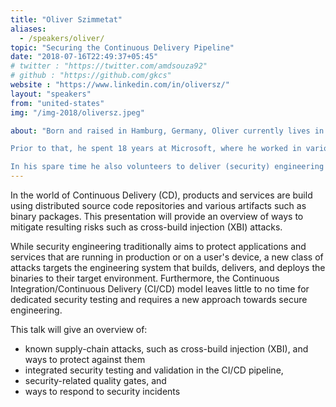 ```yaml
---
title: "Oliver Szimmetat"
aliases:
  - /speakers/oliver/
topic: "Securing the Continuous Delivery Pipeline"
date: "2018-07-16T22:49:37+05:45"
# twitter : "https://twitter.com/amdsouza92"
# github : "https://github.com/gkcs"
website : "https://www.linkedin.com/in/oliversz/"
layout: "speakers"
from: "united-states"
img: "/img-2018/oliversz.jpeg"

about: "Born and raised in Hamburg, Germany, Oliver currently lives in Seattle, Washington, USA, where he just joined UBER as a Cloud Security Engineering Manager.

Prior to that, he spent 18 years at Microsoft, where he worked in various engineering and engineering management roles contributing to Windows client security (developing and releasing security updates), anti-piracy, cloud security best practices, security testing (Windows and Office), and continuous integration/delivery for all the company’s commercial online services. 

In his spare time he also volunteers to deliver (security) engineering training to schools and start-up companies in Ethiopia, Kenya, and Tanzania."
---
```


In the world of Continuous Delivery (CD), products and services are build using distributed source code repositories and various artifacts such as binary packages. This presentation will provide an overview of ways to mitigate resulting risks such as cross-build injection (XBI) attacks.

While security engineering traditionally aims to protect applications and services that are running in production or on a user's device, a new class of attacks targets the engineering system that builds, delivers, and deploys the binaries to their target environment. Furthermore, the Continuous Integration/Continuous Delivery (CI/CD) model leaves little to no time for dedicated security testing and requires a new approach towards secure engineering.

This talk will give an overview of:

- known supply-chain attacks, such as cross-build injection (XBI), and ways to protect against them
- integrated security testing and validation in the CI/CD pipeline,
- security-related quality gates, and
- ways to respond to security incidents
